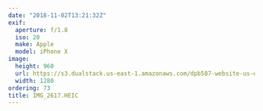 ```yaml
---
date: "2018-11-02T13:21:32Z"
exif:
  aperture: f/1.8
  iso: 20
  make: Apple
  model: iPhone X
image:
  height: 960
  url: https://s3.dualstack.us-east-1.amazonaws.com/dpb587-website-us-east-1/asset/gallery/2018-europe-trip/adfc2995-2c75-000b-0b81-a0298874dee5~1280.jpg
  width: 1280
ordering: 73
title: IMG_2617.HEIC
---
```

